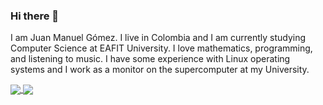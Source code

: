 ### Hi there 👋

I am Juan Manuel Gómez. I live in Colombia and I am currently studying Computer Science at EAFIT University. I love mathematics, programming, and listening to music. I have some experience with Linux operating systems and I work as a monitor on the supercomputer at my University.

<a href="https://github.com/anuraghazra/github-readme-stats">
  <img align="center" src="https://github-readme-stats.vercel.app/api?username=JuanM0412&show_icons=true&theme=nord" />
</a>
<a href="https://github.com/anuraghazra/convoychat">
  <img align="center" src="https://github-readme-stats.vercel.app/api/top-langs/?username=JuanM0412&layout=compact&theme=nord" />
</a>

<!--
**JuanM0412/JuanM0412** is a ✨ _special_ ✨ repository because its `README.md` (this file) appears on your GitHub profile.

Here are some ideas to get you started:

- 🔭 I’m currently working on ...
- 🌱 I’m currently learning ...
- 👯 I’m looking to collaborate on ...
- 🤔 I’m looking for help with ...
- 💬 Ask me about ...
- 📫 How to reach me: ...
- 😄 Pronouns: ...
- ⚡ Fun fact: ...
-->
